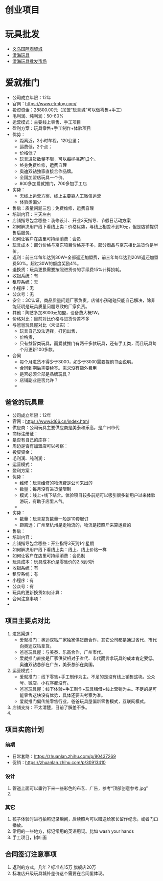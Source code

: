 # 创业项目
# 玩具批发
- [义乌国际商贸城](http://www.yiwugo.com/product_list/i_1_1001.html)
- [澄海玩具](https://baike.baidu.com/item/%E6%BE%84%E6%B5%B7%E7%8E%A9%E5%85%B7%E6%89%B9%E5%8F%91%E5%B8%82%E5%9C%BA)
- [澄海玩具批发市场](https://www.ctoy.com.cn/tag/chenghaiwanju/)
# 爱就推门
- 公司成立年限：12年
- 官网：https://www.etmtoy.com/ 
- 投资资金：28800.00元（加盟“玩具城”可以做零售+手工）
- 毛利润、纯利润：50-60%
- 运营模式：主要线上零售、手工项目
- 盈利方案：玩具零售+手工制作+体验项目
- 优势：
    - 距离近，2小时车程，120公里；
    - 运费低，2个点；
    - 价格低？
    - 玩具进货数量不限，可以每样挑选1,2个。
    - 终身免费维修，运费自理
    - 奥迪双钻独家直接合作品牌。
    - 全国加盟店玩具一个价。
    - 800多加爱就推门，700多加手工店
- 劣势：
    - 无线上运营方案、线上主要靠人工微信运营
    - 体验类偏少
- 售后：质量问题三包；免费维修，运费自理
- 培训内容：三天左右
- 店铺指导包含哪些：装修设计、开业3天指导、节假日活动方案
- 如何解决用户线下看线上卖：价格优势，与线上相差不到10元，但是店铺提供售后服务。
- 如何让客户在店里可持续消费：会员
- 玩具成本：部分价格与京东项目价格差不多，部分商品与京东相比进货价是半价。
- 返利：前三年每年达到30W+全部返还加盟费，前三年每年达到20W返还加盟费50%。超过30W的额度奖励4%。
- 退换货：玩具更换需要按照进货价的手续费15%计算损耗。
- 收银系统：有
- 租界系统：无
- 小程序：无
- 公众号：无
- 安全：3C认证，商品质量问题厂家负责。店铺小孩磕碰只能自己解决，除非能证明是玩具质量问题导致的厂家负责。
- 其他：陶艺多加8000元加盟，设备费大概1W。
- 价格对比：目前对比价格与进货价差不多
- 与爸爸玩具屋对比（未证实）：
    - 玩具自己没法选择，打包出售，
    - 价格贵，
    - 只有益智类玩具，而爱就推门有两千多款玩具，还有手工类，而且玩具每个月更新100多款。
- 合同
    - 每个月进货不得少于3000，如少于3000需要提前书面说明。
    - 合同到期后需要续签。需求没有额外费用
    - 是否必须全部是品牌玩具？
    - 店铺副业是否允许？
    - 
## 爸爸的玩具屋
- 公司成立年限：12年
- 官网：https://www.jd66.cn/index.html 
- 供应商：公司玩具主要供应商是美泰和乐高，是广州市代
- 商标注册证：
- 是否有自己的库存：
- 周边是否有加盟店可以考察：
- 投资资金：
- 毛利润、纯利润：
- 运营模式：
- 盈利方案：
- 优势：
    - 维修：玩具维修的物流费是公司来出的
    - 数量：每月没有进货量限制
    - 模式：线上+线下结合。体验项目较多前期可以吸引很多新用户过来体验游玩，有助于店里人气。
    - 
- 劣势：
    - 数量：玩具拿货数量一般是10套起订
    - 距离远：广州至杭州是走物流的，物流是按照斤来算运费的
- 售后：
- 培训内容：
- 店铺指导包含哪些：开业指导3天到1个星期
- 如何解决用户线下看线上卖：线上、线上价格一样
- 如何让客户在店里可持续消费：会员制
- 玩具成本：玩具成本价是零售价的2.5到6折
- 收银系统：有
- 租界系统：有
- 小程序：有
- 公众号：有
- 玩具的更新换货如何计算：
- 合同注意事项：
- 

## 项目主要点对比
1. 进货渠道：
    - 爱就推门：奥迪双钻厂家独家供货商合作，其它公司都是通过省代、市代向奥迪双钻拿货。
    - 爸爸玩具屋：与美泰、乐高合作，广州市代。
    - 爱就推门直接是厂家供货相对于省代、市代而言拿玩具的成本肯定要低。奥迪双钻总部在广东，美泰总部在美国。
2. 运营模式：
    - 爱就推门：线下零售+手工制作为主。不足的是没有线上销售这块。公众号、微店、小程序都没有。
    - 爸爸玩具屋：线下体验+手工制作+玩具租借+线上营销为主。不足的是可能零售这块没有优势，具体还要去考察为准。
    - 爱就推门偏传统零售行业，爸爸玩具屋偏新零售模式，互联网模式。
3. 店铺支持：不太清楚，目前了解差不多。
4. 

## 项目实施计划
### 前期
- 日常套路：https://zhuanlan.zhihu.com/p/80437269
- 促销：https://zhuanlan.zhihu.com/p/30913410

### 设计
1. 管道上面可以垂钓下来一些彩色的布艺、广告，参考“顶部创意参考.jpg”
2. 

### 其它
1. 孩子体验时进行拍照记录瞬间，后续照片可以赠送给家长留作纪念。或者门口播放。
2. 常用的一些地方，标记常用的英语用词。比如 wash your hands
3. 手工项目，树叶画

## 合同签订注意事项
1. 返利的方式，几年？标准点15万 旗舰店20万
2. 标准店升级玩具城补差价这个需要在合同里体现。
